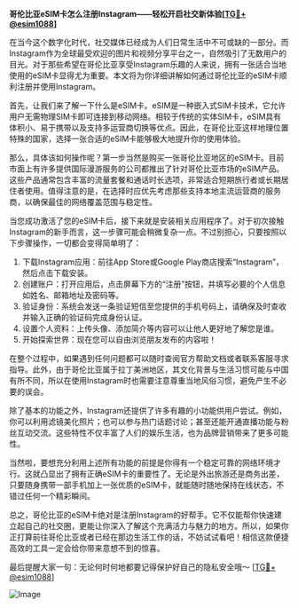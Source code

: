 **哥伦比亚eSIM卡怎么注册Instagram——轻松开启社交新体验[[TG💪+ @esim1088](https://t.me/s/esim1088)]**

在当今这个数字化时代，社交媒体已经成为人们日常生活中不可或缺的一部分。而Instagram作为全球最受欢迎的图片和视频分享平台之一，自然吸引了无数用户的目光。对于那些希望在哥伦比亚享受Instagram乐趣的人来说，拥有一张适合当地使用的eSIM卡显得尤为重要。本文将为你详细讲解如何通过哥伦比亚的eSIM卡顺利注册并使用Instagram。

首先，让我们来了解一下什么是eSIM卡。eSIM是一种嵌入式SIM卡技术，它允许用户无需物理SIM卡即可连接到移动网络。相较于传统的实体SIM卡，eSIM具有体积小、易于携带以及支持多运营商切换等优点。因此，在哥伦比亚这样地理位置特殊的国家，选择一张合适的eSIM卡能够极大地提升你的使用体验。

那么，具体该如何操作呢？第一步当然是购买一张哥伦比亚地区的eSIM卡。目前市面上有许多提供国际漫游服务的公司都推出了针对哥伦比亚市场的eSIM产品。这些产品通常包含丰富的流量套餐和通话时长选项，非常适合短期旅行者或长期居住者使用。值得注意的是，在选择时应优先考虑那些支持本地主流运营商的服务商，以确保最佳的网络覆盖范围与稳定性。

当您成功激活了您的eSIM卡后，接下来就是安装相关应用程序了。对于初次接触Instagram的新手而言，这一步骤可能会稍微复杂一点。不过别担心，只要按照以下步骤操作，一切都会变得简单明了：

1. 下载Instagram应用：前往App Store或Google Play商店搜索“Instagram”，然后点击下载安装。
2. 创建账户：打开应用后，点击屏幕下方的“注册”按钮，并填写必要的个人信息如姓名、邮箱地址及密码等。
3. 验证身份：系统会发送一条验证短信至您提供的手机号码上，请确保及时查收并输入正确的验证码完成身份认证。
4. 设置个人资料：上传头像、添加简介等内容可以让他人更好地了解您是谁。
5. 开始探索世界：现在您可以自由浏览朋友发布的内容啦！

在整个过程中，如果遇到任何问题都可以随时查阅官方帮助文档或者联系客服寻求指导。此外，由于哥伦比亚属于拉丁美洲地区，其文化背景与生活习惯可能与中国有所不同，所以在使用Instagram时也需要注意尊重当地风俗习惯，避免产生不必要的误会。

除了基本的功能之外，Instagram还提供了许多有趣的小功能供用户尝试。例如，你可以利用滤镜美化照片；也可以参与热门话题讨论；甚至还能开通直播功能与粉丝互动交流。这些特性不仅丰富了人们的娱乐生活，也为品牌营销带来了更多可能性。

当然啦，要想充分利用上述所有功能的前提是你得有一个稳定可靠的网络环境才行。这就凸显出了拥有正确eSIM卡的重要性了。无论是外出旅游还是商务出差，只要随身携带一部手机加上一张优质的eSIM卡，就能随时随地保持在线状态，不错过任何一个精彩瞬间。

总之，哥伦比亚的eSIM卡绝对是注册Instagram的好帮手。它不仅能帮你快速建立起自己的社交圈，更能让你深入了解这个充满活力与魅力的地方。所以，如果你正打算前往哥伦比亚或者已经在那边生活工作的话，不妨试试看吧！相信这款便捷高效的工具一定会给你带来意想不到的惊喜。

最后提醒大家一句：无论何时何地都要记得保护好自己的隐私安全哦～ [[TG💪+ @esim1088](https://t.me/s/esim1088)] 

![Image](https://i.postimg.cc/4NQfJmqS/Snipaste-2025-05-13-00-14-12.png)